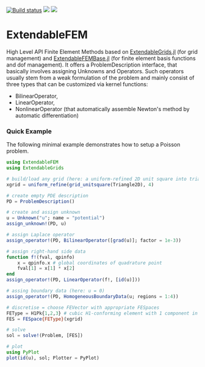 [![Build status](https://github.com/chmerdon/ExtendableFEM.jl/workflows/linux-macos-windows/badge.svg)](https://github.com/chmerdon/ExtendableFEM.jl/actions)
[![](https://img.shields.io/badge/docs-stable-blue.svg)](https://chmerdon.github.io/ExtendableFEM.jl/stable/index.html)
[![](https://img.shields.io/badge/docs-dev-blue.svg)](https://chmerdon.github.io/ExtendableFEM.jl/dev/index.html)

# ExtendableFEM
High Level API Finite Element Methods based on [ExtendableGrids.jl](https://github.com/j-fu/ExtendableGrids.jl) (for grid management)
and [ExtendableFEMBase.jl](https://github.com/chmerdon/ExtendableFEMBase.jl) (for finite element basis functions and dof management). 
It offers a ProblemDescription interface, that basically involves assigning Unknowns and Operators. Such operators usually stem from a weak formulation of the problem and mainly consist of three types that can be customized via kernel functions:

- BilinearOperator,
- LinearOperator,
- NonlinearOperator (that automatically assemble Newton's method by automatic differentiation)

### Quick Example

The following minimal example demonstrates how to setup a Poisson problem.

```julia
using ExtendableFEM
using ExtendableGrids

# build/load any grid (here: a uniform-refined 2D unit square into triangles)
xgrid = uniform_refine(grid_unitsquare(Triangle2D), 4)

# create empty PDE description
PD = ProblemDescription()

# create and assign unknown
u = Unknown("u"; name = "potential")
assign_unknown!(PD, u)

# assign Laplace operator
assign_operator!(PD, BilinearOperator([grad(u)]; factor = 1e-3))

# assign right-hand side data
function f!(fval, qpinfo)
    x = qpinfo.x # global coordinates of quadrature point
    fval[1] = x[1] * x[2]
end
assign_operator!(PD, LinearOperator(f!, [id(u)]))

# assing boundary data (here: u = 0)
assign_operator!(PD, HomogeneousBoundaryData(u; regions = 1:4))

# discretise = choose FEVector with appropriate FESpaces
FEType = H1Pk{1,2,3} # cubic H1-conforming element with 1 component in 2D
FES = FESpace{FEType}(xgrid)

# solve
sol = solve!(Problem, [FES])

# plot
using PyPlot
plot(id(u), sol; Plotter = PyPlot)
```